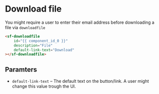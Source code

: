 # Download file

You might require a user to enter their email address before downloading a file via `downloadfile` 

```html
<sf-downloadfile 
    id="{{ component_id_0 }}" 
    description="File"
    default-link-text="Download"
></sf-downloadfile>
```

## Paramters


* `default-link-text` – The default text on the button/link. A user might change this value trough the UI.

